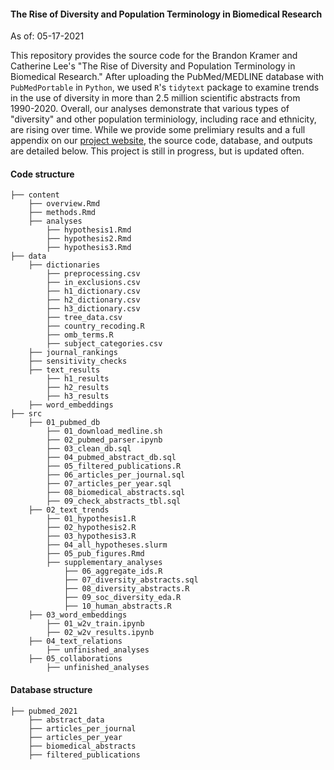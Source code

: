 
#### The Rise of Diversity and Population Terminology in Biomedical Research

As of: 05-17-2021

This repository provides the source code for the Brandon Kramer and Catherine Lee's "The Rise of Diversity and Population Terminology in Biomedical Research." After uploading the PubMed/MEDLINE database with `PubMedPortable` in `Python`, we used `R`'s `tidytext` package to examine trends in the use of diversity in more than 2.5 million scientific abstracts from 1990-2020. Overall, our analyses demonstrate that various types of "diversity" and other population terminiology, including race and ethnicity, are rising over time. While we provide some prelimiary results and a full appendix on our [project website](https://growthofdiversity.netlify.app/), the source code, database, and outputs are detailed below. This project is still in progress, but is updated often. 

#### Code structure 

    ├── content
        ├── overview.Rmd
        ├── methods.Rmd
        ├── analyses
            ├── hypothesis1.Rmd
            ├── hypothesis2.Rmd
            ├── hypothesis3.Rmd
    ├── data
        ├── dictionaries
            ├── preprocessing.csv
            ├── in_exclusions.csv
            ├── h1_dictionary.csv
            ├── h2_dictionary.csv
            ├── h3_dictionary.csv
            ├── tree_data.csv
            ├── country_recoding.R
            ├── omb_terms.R
            ├── subject_categories.csv
        ├── journal_rankings
        ├── sensitivity_checks
        ├── text_results 
            ├── h1_results
            ├── h2_results
            ├── h3_results 
        ├── word_embeddings
    ├── src
        ├── 01_pubmed_db
            ├── 01_download_medline.sh
            ├── 02_pubmed_parser.ipynb
            ├── 03_clean_db.sql
            ├── 04_pubmed_abstract_db.sql
            ├── 05_filtered_publications.R
            ├── 06_articles_per_journal.sql
            ├── 07_articles_per_year.sql
            ├── 08_biomedical_abstracts.sql
            ├── 09_check_abstracts_tbl.sql
        ├── 02_text_trends
            ├── 01_hypothesis1.R
            ├── 02_hypothesis2.R
            ├── 03_hypothesis3.R
            ├── 04_all_hypotheses.slurm
            ├── 05_pub_figures.Rmd
            ├── supplementary_analyses
                ├── 06_aggregate_ids.R
                ├── 07_diversity_abstracts.sql
                ├── 08_diversity_abstracts.R
                ├── 09_soc_diversity_eda.R
                ├── 10_human_abstracts.R
        ├── 03_word_embeddings
            ├── 01_w2v_train.ipynb
            ├── 02_w2v_results.ipynb
        ├── 04_text_relations
            ├── unfinished_analyses
        ├── 05_collaborations
            ├── unfinished_analyses

#### Database structure 

    ├── pubmed_2021
        ├── abstract_data
        ├── articles_per_journal
        ├── articles_per_year
        ├── biomedical_abstracts 
        ├── filtered_publications 





